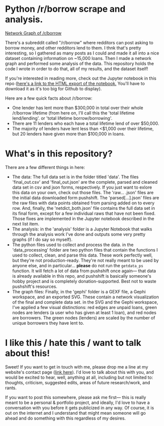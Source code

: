 # Python /r/borrow scrape and analysis.

[Network Graph of /r/borrow](gephi/main.png)

There's a subreddit called "/r/borrow" where redditors can post asking to borrow money, and other redditors lend to them. I thnk that's pretty interesting, so I gathered as many posts as I could and made it all into a nice dataset containing information on ~15,000 loans. Then I made a network graph and performed some analysis of the data. This repository holds the code I wrote in order to do that, all of my results, and the dataset itself! 

If you're interested in reading more, check out the Jupyter notebook in this repo ([here's a link to the HTML export of the notebook.](analysis/main_analysis.html) You'll have to download it as it's too big for Github to display). 

Here are a few quick facts about /r/borrow:
- One lender has lent more than $300,000 in total over their whole /r/borrow lifetime (from here on, I'll call this the 'total lifetime lend/lending'. or 'total lifetime borrow/borrowing'.
- There are 11 lenders who each have a total lifetime lend of over $50,000.
- The majority of lenders have lent less than <$1,000 over their lifetime, but 20 lenders have given more than $100,000 in loans.


# What's in this repository?
There are a few different things in here:
- The data: The full data set is in the folder titled 'data'. The files 'final_out.csv' and 'final_out.json' are the complete, parsed and cleaned data set in csv and json forms, respectively. If you just want to exlore this data on your own, check out those files. The 'raw... .json' files are the initial data downloaded form pushshift. The 'parsed[...].json' files are the raw files with data points obtained from parsing added on to every row. And, finally, the 'netdict_both.json' file contains the full data set in its final form, except for a few individual raws that have not been fixed. Those fixes are implemented in the Jupyter notebook described in the next list item.
- The analysis: in the 'analysis' folder is a Jupyter Notebook that walks through the analysis work I've done and outputs some very pretty graphs (if I do say so myself).
- The python files used to collect and process the data. in the 'data_processing' folder are two python files that contain the functions I used to collect, clean, and parse this data. These work perfectly well, but they're not production-ready. They're not really meant to be used by anyone else, and in particular... **please** do not run the `getdata_ps` function. It will fetch a lot of data from pushshift once again— that data is already available in this repo, and pushshift is basically someone's hobby project and is completely donation-supported. Best not to waste pushshift's resources.
- The graph files: Finally, in the 'gephi' folder is a GEXF file, a Gephi workspace, and an exported SVG. These contain a network visualization of the final and complete data set. in the SVG and the Gephi workspace, I've applied a few visual distinctions: red edges are unpaid loans, green nodes are lenders (a user who has given at least 1 loan), and red nodes are borrowers. The green nodes (lenders) are scaled by the number of unique borrowers they have lent to.

# I like this / hate this / want to talk about this!
Sweet! If you want to get in touch with me, please drop me a line at my website's contact page ([link here](https://www.quinnbatten.com/contact/)). I'd love to talk about this with you, and would be excited to hear, well, anything at all, including but not limited to: thoughts, criticism, suggested edits, areas of future research/work, and rants. 

If you want to post this somewhere, please ask me first— this is really meant to be a personal & portfolio project, and ideally, I'd love to have a conversation with you before it gets publicized in any way. Of course, it is out on the internet and I understand that might mean someone will go ahead and do something with this regardless of my desires.